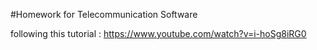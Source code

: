 #Homework for Telecommunication Software

following this tutorial : https://www.youtube.com/watch?v=i-hoSg8iRG0

